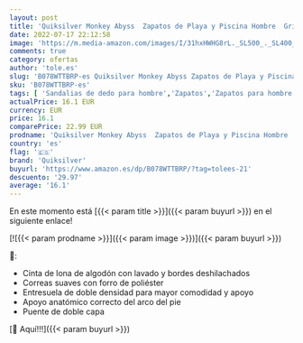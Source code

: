 ```yaml
---
layout: post
title: 'Quiksilver Monkey Abyss  Zapatos de Playa y Piscina Hombre  Gris  Grey/Black/Grey Xsks   43 EU'
date: 2022-07-17 22:12:58
image: 'https://m.media-amazon.com/images/I/31hxHWHG8rL._SL500_._SL400_.jpg'
comments: true
category: ofertas
author: 'tole.es'
slug: 'B078WTTBRP-es Quiksilver Monkey Abyss Zapatos de Playa y Piscina Hombre...'
sku: 'B078WTTBRP-es'
tags: [ 'Sandalias de dedo para hombre','Zapatos','Zapatos para hombre','Zapatos y complementos','quiksilver','zapatos','🇪🇸', ]
actualPrice: 16.1 EUR
currency: EUR
price: 16.1
comparePrice: 22.99 EUR
prodname: 'Quiksilver Monkey Abyss  Zapatos de Playa y Piscina Hombre  Gris  Grey/Black/Grey Xsks   43 EU'
country: 'es'
flag: '🇪🇸'
brand: 'Quiksilver'
buyurl: 'https://www.amazon.es/dp/B078WTTBRP/?tag=tolees-21'
descuento: '29.97'
average: '16.1'
---
```


En este momento está [{{< param title >}}]({{< param buyurl >}}) en el siguiente enlace!

[![{{< param prodname >}}]({{< param image >}})]({{< param buyurl >}})

🔎:

- Cinta de lona de algodón con lavado y bordes deshilachados
- Correas suaves con forro de poliéster
- Entresuela de doble densidad para mayor comodidad y apoyo
- Apoyo anatómico correcto del arco del pie
- Puente de doble capa

[🛒 Aquí!!!]({{< param buyurl >}})
